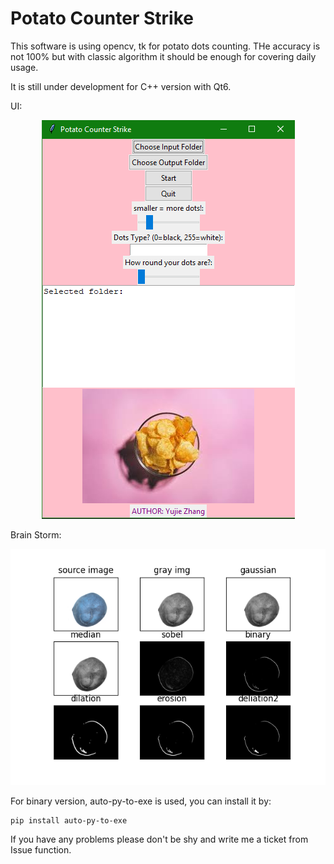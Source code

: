 # Potato Counter Strike

This software is using opencv, tk for potato dots counting. 
THe accuracy is not 100% but with classic algorithm it should be enough for covering daily usage. 

It is still under development for C++ version with Qt6. 

UI: 
<p align="center">
  <img src="img/image.png" alt="avatar">
</p>

Brain Storm: 
<p align="center">
  <img src="potato/saved.png" alt="avatar">
</p>

For binary version, auto-py-to-exe is used, you can install it by: 
```
pip install auto-py-to-exe
```

If you have any problems please don't be shy and write me a ticket from Issue function.  
